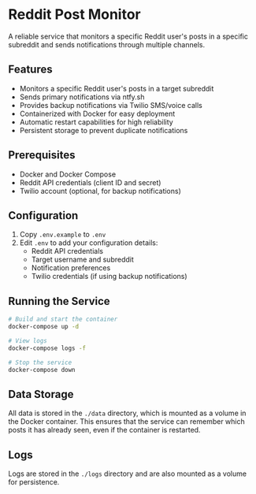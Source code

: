 # Reddit Post Monitor

A reliable service that monitors a specific Reddit user's posts in a specific subreddit and sends notifications through multiple channels.

## Features

- Monitors a specific Reddit user's posts in a target subreddit
- Sends primary notifications via ntfy.sh
- Provides backup notifications via Twilio SMS/voice calls
- Containerized with Docker for easy deployment
- Automatic restart capabilities for high reliability
- Persistent storage to prevent duplicate notifications

## Prerequisites

- Docker and Docker Compose
- Reddit API credentials (client ID and secret)
- Twilio account (optional, for backup notifications)

## Configuration

1. Copy `.env.example` to `.env`
2. Edit `.env` to add your configuration details:
   - Reddit API credentials
   - Target username and subreddit
   - Notification preferences
   - Twilio credentials (if using backup notifications)

## Running the Service

```bash
# Build and start the container
docker-compose up -d

# View logs
docker-compose logs -f

# Stop the service
docker-compose down
```

## Data Storage

All data is stored in the `./data` directory, which is mounted as a volume in the Docker container. This ensures that the service can remember which posts it has already seen, even if the container is restarted.

## Logs

Logs are stored in the `./logs` directory and are also mounted as a volume for persistence.
